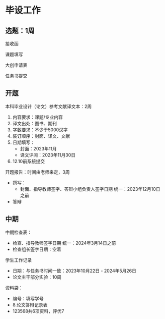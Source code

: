 # 毕设工作

## 选题：1周

接收函

课题填写

大创申请表

任务书提交

## 开题

本科毕业设计（论文）参考文献译文本：2周

1. 内容要求：课题/专业内容
2. 译文出处：图书、期刊
3. 字数要求：不少于5000汉字
4. 装订顺序：封面、译文、文献
5. 日期填写：
   - 封面：2023年11月
   - 译文评阅：2023年11月30日
6. 12.10前系统提交

开题报告：时间由老师来定，3周

- 撰写：
  - 封面、指导教师签字、答辩小组负责人签字日期 统一：2023年12月10日之前
- 答辩

## 中期

中期检查表：

- 检查、指导教师签字日期 统一：2024年3月14日之前
- 检查组长签字日期：空着

学生工作记录

- 日期：与任务书时间一致：2023年10月22日 - 2024年5月26日
- 论文主干部分实验：10周

资料袋：

- 编号：填写学号
- 8.论文答辩记录表
- 123568共6项资料，评优7